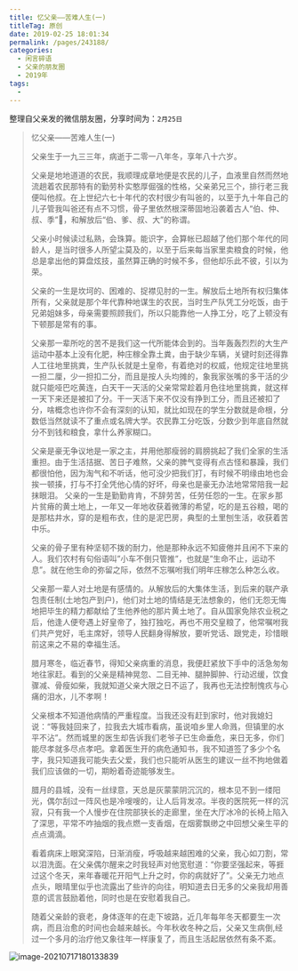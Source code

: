 ```yaml
---
title: 忆父亲——苦难人生(一)
titleTag: 原创
date: 2019-02-25 18:01:34
permalink: /pages/243188/
categories:
  - 闲言碎语
  - 父亲的朋友圈
  - 2019年
tags:
  - 
---
```

整理自父亲发的微信朋友圈，分享时间为：`2月25日`



> 忆父亲——苦难人生(一)
>
> 父亲生于一九三三年，病逝于二零一八年冬，享年八十六岁。
>
> 
>
> 父亲是地地道道的农民，我顺理成章地便是农民的儿子，血液里自然而然地流趟着农民那特有的勤劳朴实憨厚倔强的性格，父亲弟兄三个，排行老三我便叫他叔。在上世纪六七十年代的农村很少有叫爸的，以至于九十年自己的儿子管我叫爸还有点不习惯，骨子里依然根深蒂固地沿袭着古人“伯、仲、叔、季”，和解放后“伯、爹、叔、大”的称谓。
>
> 
>
> 父亲小时候读过私熟，会珠算。能识字，会算帐已超越了他们那个年代的同龄人，是当时很多人所望尘莫及的，以至于后来每当家里卖粮食的时候，他总是拿出他的算盘炫技，虽然算正确的时候不多，但他却乐此不彼，引以为荣。
>
> 
>
> 父亲的一生是坎坷的、困难的、捉襟见肘的一生。解放后土地所有权归集体所有，父亲就是那个年代靠种地谋生的农民，当时生产队凭工分吃饭，由于兄弟姐妹多，母亲需要照顾我们，所以只能靠他一人挣工分，吃了上顿没有下顿那是常有的事。
>
> 
>
> 父亲那一辈所吃的苦不是我们这一代所能体会到的。当年轰轰烈烈的大生产运动中基本上没有化肥，种庄稼全靠土粪，由于缺少车辆，关键时刻还得靠人工往地里挑粪，生产队长就是土皇帝，有着绝对的权威，他规定往地里挑一担二厘，少一担扣二分，而且是按人头均摊的，象我家张嘴的多干活的少就只能哑巴吃黄连，白天干一天活的父亲常常趁着月色往地里挑粪，就这样一天下来还是被扣了分。干一天活下来不仅没有挣到工分，而且还被扣了分，啥概念也许你不会有深刻的认知，就比如现在的学生分数就是命根，分数低当然就读不了重点或名牌大学。农民靠工分吃饭，分数少到年底自然就分不到钱和粮食，拿什么养家糊口。
>
> 
>
> 父亲是豪无争议地是一家之主，并用他那瘦弱的肩膀挑起了我们全家的生活重担。由于生活拮据、苦日子难熬，父亲的脾气变得有点古怪和暴躁，我们都很怕他，因为淘气和不听话，他可没少把我们打，有时候不明缘由地也会挨一顿揍，打与不打全凭他心情的好坏，母亲也是豪无办法地常常陪我一起抹眼泪。
> 父亲的一生是勤勤肯肯，不辞劳苦，任劳任怨的一生。在家乡那片贫瘠的黄土地上，一年又一年地收获着微薄的希望，吃的是五谷粮，喝的是那枯井水，穿的是粗布衣，住的是泥巴房，典型的土里刨生活，收获着苦中乐。
>
> 
>
> 父亲的骨子里有种坚韧不拨的耐力，他是那种永远不知疲倦并且闲不下来的人。我们农村有句俗语叫”小车不倒只管推”，也就是”生命不止，运动不息”。就在他生命的弥留之际，依然不忘嘱咐我们明年庄稼怎么种怎么收。
>
> 
>
> 父亲那一辈人对土地是有感情的。从解放后的大集体生活，到后来的联产承包责任制(土地包产到户)，他们对土地的情结是无法想象的，他们无怨无悔地把毕生的精力都献给了生他养他的那片黄土地了。自从国家免除农业税之后，他逢人便夸遇上好皇帝了，独打独吃，再也不用交皇粮了，他常嘱咐我们共产党好，毛主席好，领导人民翻身得解放，要听党话、跟党走，珍惜眼前这来之不易的幸福生活。
>
> 
>
> 腊月寒冬，临近春节，得知父亲病重的消息，我便赶紧放下手中的活急匆匆地往家赶。看到的父亲是精神晃忽、二目无神、腿肿脚肿、行动迟缓，饮食骤减、骨瘦如柴，我就知道父亲大限之日不运了，我再也无法控制愧疚与心痛的泪水，儿不孝啊！
>
> 
>
> 父亲根本不知道他病情的严重程度。当我还没有赶到家时，他对我媳妇说：“等我娃回来了，拉我去大城市看病，虽说咱乡里人命溅，但镇里的水平不沾”。然而城里的医生却告诉我们老爷子已生命垂危，来日无多，你们能尽孝就多尽点孝吧。拿着医生开的病危通知书，我不知道签了多少个名字，我只知道我可能失去父爱，我们也只能听从医生的建议一丝不拘地做着我们应该做的一切，期盼着奇迹能够发生。
>
> 
>
> 腊月的县城，没有一丝绿意，天总是灰蒙蒙阴沉沉的，根本见不到一缕阳光，偶尔刮过一阵风也是冷嗖嗖的，让人后背发凉。半夜的医院死一样的沉寂，只有我一个人慢步在住院部狭长的走廊里，坐在大厅冰冷的长椅上陷入了深思，平常不咋抽烟的我点燃一支香烟，在烟雾飘缈之中回想父亲生平的点点滴滴。
>
> 
>
> 看着病床上眼窝深陷，日渐消瘦，呼吸越来越困难的父亲，我心如刀割，常以泪洗面。在父亲偶尔醒来之时我轻声对他宽慰道：“你要坚强起来，等捱过这个冬天，来年春暖花开阳气上升之时，你的病就好了”。父亲无力地点点头，眼晴里似乎也流露出了些许的向往，明知道去日无多的父亲我却用善意的谎言鼓励着他，同时也是在安慰着我自己。
>
> 
>
> 随着父亲龄的衰老，身体逐年的在走下坡路，近几年每年冬天都要生一次病，而且治愈的时间也会越来越长。今年秋收冬种之后，父亲又生病倒,经过一个多月的治疗他又象往年一样康复了，而且生活起居依然有条不紊。

![image-20210717180133839](http://t.eryajf.net/imgs/2021/09/05b08fdd16c41456.jpg)